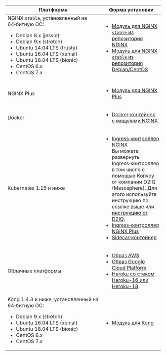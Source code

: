 | Платформа                                                                                             | Форма установки                       |
| ----------------------------------------------------------------------------------------------------- | ------------------------------------- |
| NGINX `stable`, установленный на 64‑битную ОС:<ul><li>Debian 8.x (jessie)</li><li>Debian 9.x (stretch)</li><li>Ubuntu 14.04 LTS (trusty)</li><li>Ubuntu 16.04 LTS (xenial)</li><li>Ubuntu 18.04 LTS (bionic)</li><li>CentOS 6.x</li><li>CentOS 7.x</li></ul> | <ul><li>[Модуль для NGINX `stable` из репозитория NGINX](../waf-installation/nginx/dynamic-module.md)</li><li>[Модуль для NGINX `stable` из репозитория Debian/CentOS](../waf-installation/nginx/dynamic-module-from-distr.md)</li></ul>                                                                                                   |
| NGINX Plus                                                                                            | <ul><li>[Модуль для NGINX Plus](../waf-installation/nginx-plus.md)</li></ul>                                                                                                       |
| Docker                                                                                                | <ul><li>[Docker‑контейнер с модулями NGINX](../admin-ru/installation-docker-ru.md)</li></ul>                                                                                                                                             |
| Kubernetes 1.15 и ниже                                                                                | <ul><li>[Ingress‑контроллер NGINX](../admin-ru/installation-kubernetes-ru.md)<br>Вы можете развернуть Ingress‑контроллер в том числе с помощью Konvoy от компании D2IQ (Mesosphere). Для этого используйте инструкцию по ссылке выше или [инструкцию от D2IQ](https://docs.d2iq.com/ksphere/konvoy/partner-solutions/wallarm/).</li><li>[Ingress‑контроллер NGINX Plus](../admin-ru/installation-guides/ingress-plus/introduction.md)</li><li>[Sidecar‑контейнер](../admin-ru/installation-guides/kubernetes/wallarm-sidecar-container.md)</li></ul>                                                                                                         |
| Облачные платформы                                                                                    | <ul><li>[Образ AWS](../admin-ru/installation-ami-ru.md)</li><li>[Образ Google Cloud Platform](../admin-ru/installation-gcp-ru.md)</li><li>[Heroku со стеком Heroku-16 или Heroku-18](../admin-ru/installation-heroku-ru.md)</li></ul>                                                                                      |
| Kong 1.4.3 и ниже, установленный на 64‑битную ОС:<br><ul><li>Debian 9.x (stretch)</li><li>Ubuntu 16.04 LTS (xenial)</li><li>Ubuntu 18.04 LTS (bionic)</li><li>CentOS 6.x</li><li>CentOS 7.x</li></ul>                                                                   | <ul><li>[Модуль для Kong](../admin-ru/installation-kong-ru.md)</li></ul>                                                                                                                                        |
